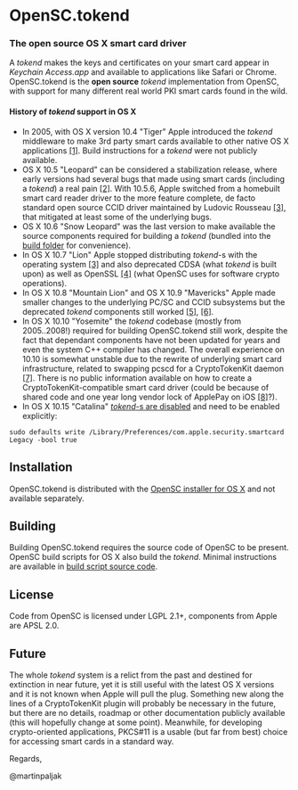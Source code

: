 # OpenSC.tokend

### The open source OS X smart card driver

A *tokend* makes the keys and certificates on your smart card appear in *Keychain Access.app* and available to applications like Safari or Chrome. OpenSC.tokend is the **open source** *tokend* implementation from OpenSC, with support for many different real world PKI smart cards found in the wild.

#### History of *tokend* support in OS X

  * In 2005, with OS X version 10.4 "Tiger" Apple introduced the *tokend* middleware to make 3rd party smart cards available to other native OS X applications [[1]](http://manuals.info.apple.com/MANUALS/0/MA336/en_US/Smart_Card_Setup_Guide.pdf). Build instructions for a *tokend* were not publicly available.
  * OS X 10.5 "Leopard" can be considered a stabilization release, where early versions had several bugs that made using smart cards (including a *tokend*) a real pain [[2]](http://web.archive.org/web/20111002054544/http://www.opensc-project.org/sca/wiki/LeopardBugs). With 10.5.6, Apple switched from a homebuilt smart card reader driver to the more feature complete, de facto standard open source CCID driver maintained by Ludovic Rousseau [[3]](http://ludovicrousseau.blogspot.com/2014/03/evolution-of-apple-pcsc-lite-from.html), that mitigated at least some of the underlying bugs.
  * OS X 10.6 "Snow Leopard" was the last version to make available the source components required for building a *tokend* (bundled into the [build folder](https://github.com/OpenSC/OpenSC.tokend/tree/master/build) for convenience).
  * In OS X 10.7 "Lion" Apple stopped distributing *tokend*-s with the operating system [[3]](http://ludovicrousseau.blogspot.com/2011/08/mac-os-x-lion-and-tokend.html) and also deprecated CDSA (what *tokend* is built upon) as well as OpenSSL [[4]](http://ludovicrousseau.blogspot.com/2011/08/mac-os-x-lion-and-openssl.html) (what OpenSC uses for software crypto operations).
  * In OS X 10.8 "Mountain Lion" and OS X 10.9 "Mavericks" Apple made smaller changes to the underlying PC/SC and CCID subsystems but the deprecated *tokend* components still worked [[5]](http://ludovicrousseau.blogspot.com/2013/10/os-x-mavericks-and-smart-cards-status.html), [[6]](http://ludovicrousseau.blogspot.com/2012/08/mac-os-x-mountain-lion-and-smart-card.html).
  * In OS X 10.10 "Yosemite" the *tokend* codebase (mostly from 2005..2008!) required for building OpenSC.tokend still work, despite the fact that dependant components have not been updated for years and even the system C++ compiler has changed. The overall experience on 10.10 is somewhat unstable due to the rewrite of underlying smart card infrastructure, related to swapping pcscd for a CryptoTokenKit daemon [[7]](http://ludovicrousseau.blogspot.com/2014/07/os-x-yosemite-beta-and-smart-cards.html). There is no public information available on how to create a CryptoTokenKit-compatible smart card driver (could be because of shared code and one year long vendor lock of ApplePay on iOS [[8]](http://www.cnet.com/news/apple-locks-down-iphone-6-nfc-to-apple-pay/)?).
  * In OS X 10.15 "Catalina" [*tokend*-s are disabled](https://support.apple.com/en-us/HT210541) and need to be enabled explicitly:
```
sudo defaults write /Library/Preferences/com.apple.security.smartcard Legacy -bool true
```


## Installation

OpenSC.tokend is distributed with the [OpenSC installer for OS X](https://github.com/OpenSC/OpenSC/releases) and not available separately.

## Building

Building OpenSC.tokend requires the source code of OpenSC to be present. OpenSC build scripts for OS X also build the *tokend*. Minimal instructions are available in [build script source code](https://github.com/OpenSC/OpenSC/blob/master/MacOSX/build-package.in#L2).


## License

Code from OpenSC is licensed under LGPL 2.1+, components from Apple are APSL 2.0.


## Future

The whole *tokend* system is a relict from the past and destined for extinction in near future, yet it is still useful with the latest OS X versions and it is not known when Apple will pull the plug. Something new along the lines of a CryptoTokenKit plugin will probably be necessary in the future, but there are no details, roadmap or other documentation publicly available (this will hopefully change at some point). Meanwhile, for developing crypto-oriented applications, PKCS#11 is a usable (but far from best) choice for accessing smart cards in a standard way.


Regards,

@martinpaljak
